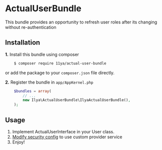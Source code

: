 # ActualUserBundle

This bundle provides an opportunity to refresh user roles after its changing without re-authentication

## Installation

**1.** Install this bundle using composer
``` bash
    $ composer require 11ya/actual-user-bundle
```
or add the package to your ``composer.json`` file directly.

**2.** Register the bundle in ``app/AppKernel.php``
``` php
    $bundles = array(
        // ...
        new Ilya\ActualUserBundle\IlyaActualUserBundle(),
    );
```

## Usage

1. Implement ActualUserInterface in your User class.
2. [Modify security config](http://symfony.com/doc/current/security/custom_provider.html#modify-security-yml) to use custom provider service
3. Enjoy!
